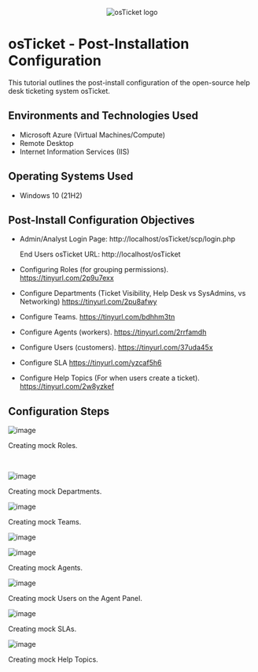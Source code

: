 <p align="center">
<img src="https://i.imgur.com/Clzj7Xs.png" alt="osTicket logo"/>
</p>

<h1>osTicket - Post-Installation Configuration</h1>
This tutorial outlines the post-install configuration of the open-source help desk ticketing system osTicket.<br />



<h2>Environments and Technologies Used</h2>

- Microsoft Azure (Virtual Machines/Compute)
- Remote Desktop
- Internet Information Services (IIS)

<h2>Operating Systems Used </h2>

- Windows 10</b> (21H2)

<h2>Post-Install Configuration Objectives</h2>

- Admin/Analyst Login Page: http://localhost/osTicket/scp/login.php 

  End Users osTicket URL: http://localhost/osTicket
- Configuring Roles (for grouping permissions).
  https://tinyurl.com/2p9u7exx 
- Configure Departments (Ticket Visibility, Help Desk vs SysAdmins, vs Networking)
  https://tinyurl.com/2pu8afwy
- Configure Teams.
  https://tinyurl.com/bdhhm3tn
- Configure Agents (workers).
  https://tinyurl.com/2rrfamdh
- Configure Users (customers).
  https://tinyurl.com/37uda45x
- Configure SLA
  https://tinyurl.com/yzcaf5h6
- Configure Help Topics (For when users create a ticket).
  https://tinyurl.com/2w8yzkef


<h2>Configuration Steps</h2>

<p>

  
  ![image](https://github.com/user-attachments/assets/fc22e03b-4757-46a4-81e6-f21c51d2f603)

</p>
<p>
Creating mock Roles.
</p>
<br />

<p>

  ![image](https://github.com/user-attachments/assets/ef7c71bd-99b9-4735-b8f5-1e435dfd360d)
 


</p>
<p>
Creating mock Departments.
<br />

<p>

  
  ![image](https://github.com/user-attachments/assets/e73a361d-26bf-4785-a155-7b9f795f6a3e)

</p>
<p>
Creating mock Teams.
<br />




![image](https://github.com/user-attachments/assets/bd114520-178c-4bc0-a8e6-a20f84e26d3f)

![image](https://github.com/user-attachments/assets/00eb3849-0820-4df6-ada1-9c25f1dfada0)



Creating mock Agents.




![image](https://github.com/user-attachments/assets/38f5a6be-645e-4e0b-9f16-e45de0e088ab)



Creating mock Users on the Agent Panel.




![image](https://github.com/user-attachments/assets/585891dc-3713-43af-ad58-b53e3b16c756)


Creating mock SLAs.



![image](https://github.com/user-attachments/assets/f8a7f9ce-f246-48d5-88e4-d02ca8f5a243)



Creating mock Help Topics.

